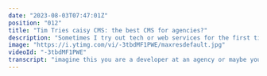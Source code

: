 ```yaml
---
date: "2023-08-03T07:47:01Z"
position: "012"
title: "Tim Tries caisy CMS: the best CMS for agencies?"
description: "Sometimes I try out tech or web services for the first time. I give feedback as I go, in real-time. This is the #TimTries Series. Agencies need specific features in the CMS they use for clients. caisy CMS seems to have all of them. In this Tim Tries video I'm looking at caisy to see if they indeed delivers.\n\ncaisy CMS: https://caisy.io/\n\nFollow me here:\nWebsite: https://timbenniks.dev\nTwitter: https://twitter.com/timbenniks\nGithub: https://github.com/timbenniks"
image: "https://i.ytimg.com/vi/-3tbdMF1PWE/maxresdefault.jpg"
videoId: "-3tbdMF1PWE"
transcript: "imagine this you are a developer at an agency or maybe you're a tech lead and every project you do has their own marketing your own design and it looks amazing your own messaging but generally the tech is relatively similar right they all need something like next or next or Astro on the front end flexible stuff and then in the back end you tend to have I would say 95 of cases there's a CMS and maybe a few other bits but let's focus on that CMS for a second because as an agency you have extra needs for that CMS wouldn't it be awesome if there was a CMS for just that built by another agency to sell two agencies well apparently this exists and this is a Tim price video to look into KC CMS [Music] [Applause] thank you before diving into kccms itself let's talk about a few features that I think every agency focused CMS should have first of all is the workspaces project you know teams management you should be able to make different organizations with different groups and different projects and to be able to then give certain clients a seat at that project and allow them to do certain things but then the agency is still in there and is able to help and I think that's a killer feature and then with that comes the fact that if you make a little project that you think this is a great base that you have to be able to clone that project and then constantly clone it adapted beam new project I think that is very cool on top of that localization and translation is always a thing wouldn't be awesome if that was really easy to manage and then on top of that thinking about things like budget you might not always be able to reach out to like external damn systems for media management well then a CMS needs to have excellent media management but also media delivery right being able to crop with height things like that that's a really important one and so I realize lots of these features a lot of CMS have but do they all have them in the same package and are they actually decently priced or does it become outrageous very fast I think probably Casey has this but this is a Tim tries video so we're gonna have to go in and see it because I'm relying on my personal experience of many many years of using a lot of cmss and then just diving in without doing too much research so here we go all right so we're in the KC dashboard and we are starting up by looking at that whole workspace team project group thing and so I'm here at operation turbo and I've already made some stuff so operation turbo is my organization in here and then I have another organization called Tim tries because it's a Sim size video and then in operation turbo I don't have groups but I made two projects and one just came out of like a standard um import that Casey gives you and another one is something I made myself and there's also in this team types organization I have a group called try it and then it's a project inside so there's there's lots of stuff going on here and so you can actually quite easily switch between these like I can go to operation turbo and then go in my blog posts and then here I'm in that project can I also go to another project which is this one or I can switch my organization and go to Tim tries in the group go to the blog so and these can be they're scoped quite differently they're actually separate entities but I'm controlling all of them and then I can give customers a seat in these different places and I think this is actually really something that's awesome for agencies and they do this flawlessly and there's it's so cool so how about we just make a new project and just try it one here and so okay so we have a new empty project a new existing project or yeah new from existing and there's a new one from template so this is that second thing we just we talk about like if you have this blueprint project that works well for you that you always kind of use let's say you make a lot of blogs we make a lot of product websites you might want to have a data models called blueprints in case a um that have stuff for products with older connections or word blogs and authors and media stuff like that you can set that up and then clone from that well in this case let's just go from a new template that they give you and they actually give you a bunch of starters like you can say next go for a Blog Astro go for a Blog and I guess let's just let's have a look at this one and so they actually give you a bunch of code it explains stuff are there still wind next and then you can also just add it to your project so how about we do that foreign we don't need an image for now so I'm just gonna grab this block call it my project and then run and so now it's actually importing everything creating stuff and that's really fast I like this so this was basically a project that they have as template for that you can use and reuse and whatever and so they build a bunch of stuff so how about we click around a bit so let's click on a Blog article here so I guess every CMS should have certain things and do them really well and so I'm looking at okay there's a title a slug which is basically your url url connector there's an author okay so this is actually something that's linked to something else it seems so I can unlink that and then link to an existing document okay so here I can just select another thing another data model and connect that in this is stuff cms's need to have in case it has it I'm not sure we should talk about that much if you know something about CMS as you know this works um I don't think we've set up any sort of translations yet but I do see that here so what I'm imagining is that there will be if you have multilingual there's just going to be multiple languages here and these fields are just going to be there will be multiple fields for the different languages and they can just turn them on and off here so that's actually a really simple way to edit this stuff let's look at some other things like releases oh yeah I like this um you know again this is a Tim price video I have not seen this yet I'm just looking at it now to see if it works and I can imagine if you make a new page and for let's consider the length of this video so I'm not going to do all that but I imagine if you make a page you can create a release and add something to that release oh and then you can just add which ones you want so I want to have home in about link this stuff and then you can say okay in a few days beam you can even select your time so this is cool so what this means is that if one of your clients has like a big release with a campaign you can already make all your stuff and then add that to this release and it all goes live and you can actually say you know what we can publish and unpublish in this release I like this this is good stuff I've always had struggles with this right it's nice to have management like this in your project and then we have assets I already mentioned we need very solid ways of actually managing these assets adding tags to them whatever but then also delivering them through a CDN and then have you know a width and a height and a quality setting stuff like that so this looks like a pretty simple just a list of stuff where you can list it like this and then okay let's let's have a look at what we can do with these things so we have title source description keywords um okay so you can you can do a few things here with extra stuff and I like this dominant color thing and I imagine that that comes in on upload and so you can use that let's say this is a portrait image rather than a landscape but you're showing it as a portrait on the website you can put that color behind or if you do like a custom preloader you can have the color first and then the image comes in good stuff and so there's actually some magic here so we can preview okay that makes sense but there's also an edit all right let's see what can we do with this so there's cropping rotate flip soon I like it when I do this so now it probably crops I would have loved to see like you know I want to focus on the eyes something like that but that might come later and then we have fine tune so we can do oh yeah look at that it's kind of fun not sure how often you would use this but it could be pretty cool when you do stuff like opacity and then we make it like a little bit like this because you could have text over it and then in certain instances you want that for now let's not save this because I don't want to screw up my demo environment here but that's cool good basics in place and then the last thing is playground and we didn't even talk about this but this system has graphql as an API and some people might not like that but a lot of people will and so um you can see that this playground is fully integrated in the KC system here which I like it's cool it's just it fits like in the CMS and we can just grab all the blog posts with the edges and then every for every note I want the ID the slug and the headline let's see how that comes up there we go this is just really solid simple fast just works so I actually really like this system it looks great it's easy to navigate and you know what I really like graphql now you saw my video from last week where I actually went into the best nox3 version of graphql you know what I'll do I'm gonna cut here I'm gonna make a starter for Casey I think that's actually a good move because I'm getting pretty excited by this stuff and so um I'll be back soon and I'll show you the starter that I made so you can actually get started with Casey and if you like next of course um that should be a nice way to get get you started cheers approximately 10 hours later all right different day different outfit same light makes me happy as a YouTuber anyway so I've created this starter and so we're here on GitHub and so there's the next three Casey starter at the dim benics account so you can find this and you can actually give this a go and this is very similar to my previous video that was about next three and like the super clean way to set up graphql and querying it in next three and so if you don't know the ins and outs of this go there but you know there there's like a few additions now so you can actually um look at what you need to do to get it to work with Casey and of course you need the next graphql client and in your environment variables need a KC host and a Casey API key and what's different here from my previous video is that we now have a client specifically to casing and you can set a host and you can send headers because you need to say set the xkc API key header to make things work and after that it's all the same you can query based on graphql files and then just go ahead and I've added a few extra fun bits that I learned about Casey while I was making this starter so I added Tailwind because somehow nowadays when I think about CSS I just use Tailwind then I've also created a custom KC next image provider so you can just use next image and then use the you know the quality settings and the width and height and stuff like that from Gacy and that works pretty well so I thought I'd just give you that little extra thing and then Casey also has Rich Text of course this is a Blog example so we need to somehow get that rich text Json and make it into HTML and they have a package and I've added that in and then for the rest it's very similar and I built this so this is that blog post um project we looked at and so I just made a list of all the blog posts and of course these images are now through the next image provider and the query is query all my blog posts and then when you hit one it actually goes to a page and you can see this image is actually cropped this is the original this comes from the rich text and this is like a hero image that I added myself in the code and so we'll show you the code in a sec but that means like you can actually use next image to Lazy load this stuff and make it super fast and then use the rich text and make it HTML amount and so um it's a very simple overview I'm not intending to build you everything here it's just a simple thing you can use to get started and so um the queries I've been doing in Casey is give me all blog articles so let's execute that one and then you have get all articles but buy Slug and you can add a where Clause when the slug is a certain variable a string that you had so let's go into the code and so the only difference is with the code from my last video is that now we are setting this upright we're adding a Casey client with the API key and the host and so then we have a little configuration just for the specific image provider we'll get there in a sec so what's so cool about this setup is that you can actually make a folder called queries and just add your graphql files in here so to be able to get all the blog articles I do that same query as we just saw in the playground and to get them by slug we do the same query as we again just saw in the playground so let me just show you what happens when you use this setup because it does this amazing gold gen thing that is also typed right so when I now go to my page and I go to the index and what I can do and while you do um you know yarn build or whatever you use pnpm all the fun stuff or when you do Dev actually it creates a graphql folder in the dot next folder where it has all the typings and all the the the stuff that the Casey schema gives you it creates for you and it makes you these lovely functions that you can now use graphql block articles graphql all block articles by slug remember blog articles all blog articles pie slug so we now have functions to query these so when I go to my home page now or my index I can actually say give me the data and then it is graphql block articles I make it computed because I don't want to go over all the edges and whatever that stuff inside my Loop you don't have to do this per se but then what you can do is you just get that data because you fired up this function and then you just Loop and I made like a little card function that shows you all that car this card right which is this card card and so that component is very simple it literally just has the article as the prop and then it has a next link to the article by slug because the article has a slug in this blueprint or data model and then you can just like if there's a header teaser headline render it and then here is that next image thing I'm gonna jump to this in a sec but first I want to show you how to show a page by slug using that query and then we'll talk about next image so we also now have an article and then a slugged a few and then when it's in these brackets it means it's a dynamic URL and so what you can do here is actually grab the slug from the URL and then just say graphql all block articles by Slug and then the slug actually is that slug that you just got from the URL and in that function when you look at that it actually now will fill out this slug as this and now it will do the query with that variable and you get back exactly what you need which is click on this this is now my Slug and this is what is returning which makes this so clean because I just had to do this really simple thing of give me the data and then I still went over it a little bit to clean it up because you get all the edges and things this is just graphql stuff so I made a computed variable to clean it up and then you just have article headline article author name all that stuff you can build whatever you want so I promise you to go to that image and after that let's have a look at that rich text also so here for the image so next image for the people that don't know is really amazing because it basically is an image tag that is enriched by next goodness and we won't go into it too much there's a few videos on my Channel about next image and it just helps you to make images responsive so responsive makes them optimized whatever and so I just said for small screens and up make it 100 wide very simple and so you can actually do with and hide and based on that it might do a crop if you want and so it needs to know a provider because next image worked really good for local images but it could also work for cloudinary binder netley file like they have a lot of providers and I just made my own so it knows how to put width height all the other properties and put that on the URL to be able to work so we can look at providers called Casey this is a very simple one right now so I have a width at a height and a Quality Property you join them by the Ampersand and this is the formatter key value and so now it just makes Casey URLs for us for each image that you need and you can you can kind of figure out how to concatenate all these things yourself if you want to if you have a more complex provider and now you have a KC image provider that just works with next image without any complications and now let's have a look at that rich text thing so there's a rich text renderer component that comes from Casey and then in there you can actually say okay which node do I get well from the text I need the Json object and then there could be connections to other components in here that would then be rendered by this component and there's also this block map and this is where it gets pretty interesting so let's have a look at these overrides here you see the document link that's this one and so here what it can do if it finds let's say an image connection right if the component type name that it connects to is an asset and it there's an actually there's an ID that exists well just make it next image now and so you can override so you can also look for if this is a paragraph or if it's a header let me just do my own HTML based on the data that I get so you can kind of tweak it and so this is what I want to show you because it's such a clean way to use Casey um and I haven't even touched their SDK how about that anyways I'm excited for agencies to use this stuff it's simple it does all the things a CMS needs to do but it has this little extra tweaks that agencies need so this is a Tim price and I'm thoroughly impressed I did not expect it because it was yet another CMS but they found their Niche they went into it and they dealt with it alright there you go yet another 10 tries speak soon cheers"
---
```


